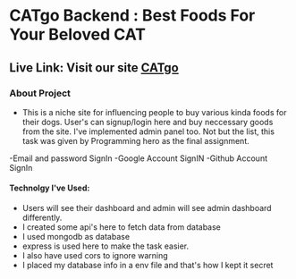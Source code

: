 # CATgo Backend : Best Foods For Your Beloved CAT

## Live Link: Visit our site  [CATgo](https://ecommerce-8aa1b.web.app/)


### About Project 
   - This is a niche site for influencing people to buy various kinda foods for their dogs. User's can signup/login here and buy neccessary goods from the site. I've implemented admin panel too. Not but the list, this task was given by Programming hero as the final assignment.

-Email and password SignIn
-Google Account SignIN
-Github Account SignIn
#### Technolgy I've Used: 
- Users will see their dashboard and admin will see admin dashboard differently.
- I created some api's here to fetch data from database
- I used mongodb as database
- express is used here to make the task easier.
- I also have used cors to ignore warning
- I placed my database info in a env file and that's how I kept it secret